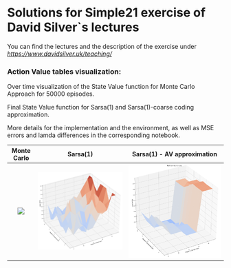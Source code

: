# Solutions for Simple21 exercise of David Silver`s lectures
You can find the lectures and the description of the exercise under _https://www.davidsilver.uk/teaching/_  

### Action Value tables visualization:

Over time visualization of the State Value function for Monte Carlo Approach for 50000 episodes.  

Final State Value function for Sarsa(1) and Sarsa(1)-coarse coding approximation.  

More details for the implementation and the environment, as well as MSE errors and lamda differences in the corresponding notebook.  

| Monte Carlo | Sarsa(1) | Sarsa(1) - AV approximation |
| :---:         |     :---:      |          :---: |
| ![](MC_Qtable.gif)   | ![](Sarsa_Q.png)    | ![](CoarseCoding.png)    |
